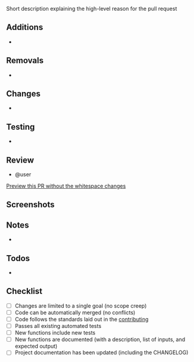 Short description explaining the high-level reason for the pull request

## Additions

-

## Removals

-

## Changes

-

## Testing

-

## Review

- @user

[Preview this PR without the whitespace changes](?w=0)

## Screenshots


## Notes

-

## Todos

-

## Checklist

* [ ] Changes are limited to a single goal (no scope creep)
* [ ] Code can be automatically merged (no conflicts)
* [ ] Code follows the standards laid out in the [contributing]()
* [ ] Passes all existing automated tests
* [ ] New functions include new tests
* [ ] New functions are documented (with a description, list of inputs, and expected output)
* [ ] Project documentation has been updated (including the CHANGELOG)